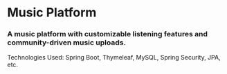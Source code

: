 # Music Platform
### A music platform with customizable listening features and community-driven music uploads.
Technologies Used: Spring Boot, Thymeleaf, MySQL, Spring Security, JPA, etc.